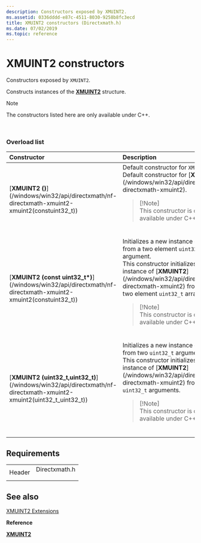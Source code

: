 ```yaml
---
description: Constructors exposed by XMUINT2.
ms.assetid: 0336dddd-e87c-4511-8030-9258b8fc3ecd
title: XMUINT2 constructors (Directxmath.h)
ms.date: 07/02/2019
ms.topic: reference
---
```


# XMUINT2 constructors

Constructors exposed by `XMUINT2`.

Constructs instances of the [**XMUINT2**](/windows/win32/api/directxmath/ns-directxmath-xmuint2) structure.

> [!Note]  
> The constructors listed here are only available under C++.

 

### Overload list



<table>
<colgroup>
<col style="width: 50%" />
<col style="width: 50%" />
</colgroup>
<thead>
<tr class="header">
<th style="text-align: left;">Constructor</th>
<th style="text-align: left;">Description</th>
</tr>
</thead>
<tbody>
<tr class="odd">
<td style="text-align: left;">[<strong>XMUINT2 ()</strong>](/windows/win32/api/directxmath/nf-directxmath-xmuint2-xmuint2(constuint32_t))</td>
<td style="text-align: left;">Default constructor for <code>XMUINT2</code>. <br/> Default constructor for [<strong>XMUINT2</strong>](/windows/win32/api/directxmath/ns-directxmath-xmuint2). <br/>
<blockquote>
[!Note]<br />
This constructor is only available under C++.
</blockquote>
<br/></td>
</tr>
<tr class="even">
<td style="text-align: left;">[<strong>XMUINT2 (const uint32_t*)</strong>](/windows/win32/api/directxmath/nf-directxmath-xmuint2-xmuint2(constuint32_t))</td>
<td style="text-align: left;">Initializes a new instance of <code>XMUINT2</code> from a two element <code>uint32_t</code> array argument. <br/> This constructor initializes a new instance of [<strong>XMUINT2</strong>](/windows/win32/api/directxmath/ns-directxmath-xmuint2) from a from a two element <code>uint32_t</code> array argument. <br/>
<blockquote>
[!Note]<br />
This constructor is only available under C++.
</blockquote>
<br/></td>
</tr>
<tr class="odd">
<td style="text-align: left;">[<strong>XMUINT2 (uint32_t,uint32_t)</strong>](/windows/win32/api/directxmath/nf-directxmath-xmuint2-xmuint2(uint32_t_uint32_t))</td>
<td style="text-align: left;">Initializes a new instance of <code>XMUINT2</code> from two <code>uint32_t</code> arguments. <br/> This constructor initializes a new instance of [<strong>XMUINT2</strong>](/windows/win32/api/directxmath/ns-directxmath-xmuint2) from two <code>uint32_t</code> arguments. <br/>
<blockquote>
[!Note]<br />
This constructor is only available under C++.
</blockquote>
<br/></td>
</tr>
</tbody>
</table>



## Requirements



|                   |                                                                                          |
|-------------------|------------------------------------------------------------------------------------------|
| Header<br/> | <dl> <dt>Directxmath.h</dt> </dl> |



## See also

<dl> <dt>

[XMUINT2 Extensions](ovw-xmuint2-extensions.md)
</dt> <dt>

**Reference**
</dt> <dt>

[**XMUINT2**](/windows/win32/api/directxmath/ns-directxmath-xmuint2)
</dt> </dl>

 

 
